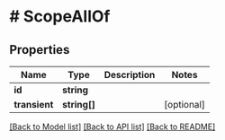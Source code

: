 # # ScopeAllOf

## Properties

Name | Type | Description | Notes
------------ | ------------- | ------------- | -------------
**id** | **string** |  |
**transient** | **string[]** |  | [optional]

[[Back to Model list]](../../README.md#models) [[Back to API list]](../../README.md#endpoints) [[Back to README]](../../README.md)
